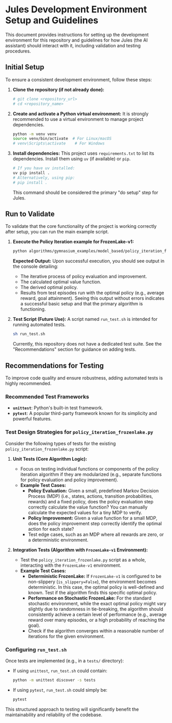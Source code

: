 # Jules Development Environment Setup and Guidelines

This document provides instructions for setting up the development environment for this repository and guidelines for how Jules (the AI assistant) should interact with it, including validation and testing procedures.

## Initial Setup

To ensure a consistent development environment, follow these steps:

1.  **Clone the repository (if not already done):**
    ```bash
    # git clone <repository_url>
    # cd <repository_name>
    ```

2.  **Create and activate a Python virtual environment:**
    It is strongly recommended to use a virtual environment to manage project dependencies.
    ```bash
    python -m venv venv
    source venv/bin/activate  # For Linux/macOS
    # venv\Scripts\activate    # For Windows
    ```

3.  **Install dependencies:**
    This project uses `requirements.txt` to list its dependencies. Install them using `uv` (if available) or `pip`.
    ```bash
    # If you have uv installed:
    uv pip install .
    # Alternatively, using pip:
    # pip install .
    ```
    This command should be considered the primary "do setup" step for Jules.

## Run to Validate

To validate that the core functionality of the project is working correctly after setup, you can run the main example script.

1.  **Execute the Policy Iteration example for FrozenLake-v1:**
    ```bash
    python algorithms/gymnasium_examples/model_based/policy_iteration_frozenlake.py
    ```
    **Expected Output:**
    Upon successful execution, you should see output in the console detailing:
    *   The iterative process of policy evaluation and improvement.
    *   The calculated optimal value function.
    *   The derived optimal policy.
    *   Results from test episodes run with the optimal policy (e.g., average reward, goal attainment).
    Seeing this output without errors indicates a successful basic setup and that the primary algorithm is functioning.

2.  **Test Script (Future Use):**
    A script named `run_test.sh` is intended for running automated tests.
    ```bash
    sh run_test.sh
    ```
    Currently, this repository does not have a dedicated test suite. See the "Recommendations" section for guidance on adding tests.

## Recommendations for Testing

To improve code quality and ensure robustness, adding automated tests is highly recommended.

### Recommended Test Frameworks

*   **`unittest`**: Python's built-in test framework.
*   **`pytest`**: A popular third-party framework known for its simplicity and powerful features.

### Test Design Strategies for `policy_iteration_frozenlake.py`

Consider the following types of tests for the existing `policy_iteration_frozenlake.py` script:

1.  **Unit Tests (Core Algorithm Logic):**
    *   Focus on testing individual functions or components of the policy iteration algorithm if they are modularized (e.g., separate functions for policy evaluation and policy improvement).
    *   **Example Test Cases:**
        *   **Policy Evaluation:** Given a small, predefined Markov Decision Process (MDP) (i.e., states, actions, transition probabilities, rewards) and a fixed policy, does the policy evaluation step correctly calculate the value function? You can manually calculate the expected values for a tiny MDP to verify.
        *   **Policy Improvement:** Given a value function for a small MDP, does the policy improvement step correctly identify the optimal action for each state?
        *   Test edge cases, such as an MDP where all rewards are zero, or a deterministic environment.

2.  **Integration Tests (Algorithm with `FrozenLake-v1` Environment):**
    *   Test the `policy_iteration_frozenlake.py` script as a whole, interacting with the `FrozenLake-v1` environment.
    *   **Example Test Cases:**
        *   **Deterministic FrozenLake:** If `FrozenLake-v1` is configured to be non-slippery (`is_slippery=False`), the environment becomes deterministic. In this case, the optimal policy is well-defined and known. Test if the algorithm finds this specific optimal policy.
        *   **Performance on Stochastic FrozenLake:** For the standard stochastic environment, while the exact optimal policy might vary slightly due to randomness in tie-breaking, the algorithm should consistently achieve a certain level of performance (e.g., average reward over many episodes, or a high probability of reaching the goal).
        *   Check if the algorithm converges within a reasonable number of iterations for the given environment.

### Configuring `run_test.sh`

Once tests are implemented (e.g., in a `tests/` directory):

*   If using `unittest`, `run_test.sh` could contain:
    ```bash
    python -m unittest discover -s tests
    ```
*   If using `pytest`, `run_test.sh` could simply be:
    ```bash
    pytest
    ```

This structured approach to testing will significantly benefit the maintainability and reliability of the codebase.
